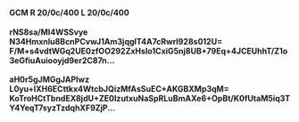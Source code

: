 #### GCM R 20/0c/400 L 20/0c/400
**rNS8sa/MI4WSSvye**<br/>**N34Hmxnlu8BcnPCvwJ1Am3jqglT4A7cRwrI928s012U=**<br/>**F/M+s4vdtWGq2UE0zfOO292ZxHslo1CxiG5nj8UB+79Eq+4JCEUhhT/Z1o3eGfiuAuiooyjd9er2C87n...**<br/><br/>
**aH0r5gJMGgJAPIwz**<br/>**L0yu+IXH6ECttkx4WtcbJQizMfAsSuEC+AKGBXMp3qM=**<br/>**KoTroHCtTbndEX8jdU+ZE0IzutxuNaSpRLuBmAXe6+OpBt/K0fUtaM5iq3TY4YeqT7syzTzdqhXF9ZjP...**